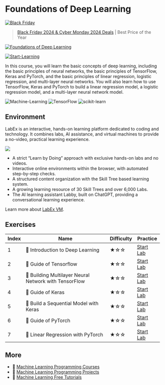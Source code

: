 # Foundations of Deep Learning

[![Black Friday](https://file.labex.io/images/labex-bf24.png)](https://labex.io/pricing)

> [Black Friday 2024 & Cyber Monday 2024 Deals](https://labex.io/pricing) | Best Price of the Year

[![Foundations of Deep Learning](https://cover-creator.appbot.io/foundations-of-deep-learning.png)](https://labex.io/courses/foundations-of-deep-learning)

[![Start-Learning](https://img.shields.io/badge/Start-Learning-whitesmoke?style=for-the-badge)](https://labex.io/courses/foundations-of-deep-learning)

In this course, you will learn the basic concepts of deep learning, including the basic principles of neural networks, the basic principles of TensorFlow, Keras and PyTorch, and the basic principles of linear regression, logistic regression, and multi-layer neural networks. You will also learn how to use TensorFlow, Keras and PyTorch to build a linear regression model, a logistic regression model, and a multi-layer neural network model.

![Machine-Learning](https://img.shields.io/badge/Machine-Learning-whitesmoke?style=for-the-badge&logo=machine-learning)
![TensorFlow](https://img.shields.io/badge/TensorFlow-whitesmoke?style=for-the-badge&logo=tensorflow)
![scikit-learn](https://img.shields.io/badge/scikit-learn-whitesmoke?style=for-the-badge&logo=scikit-learn)


## Environment

LabEx is an interactive, hands-on learning platform dedicated to coding and technology. It combines labs, AI assistance, and virtual machines to provide a no-video, practical learning experience.

![](https://tutorial-screenshot.getvm.io/images/vm-1725247253.png)

- A strict “Learn by Doing” approach with exclusive hands-on labs and no videos.
- Interactive online environments within the browser, with automated step-by-step checks.
- A structured content organization with the Skill Tree based learning system.
- A growing learning resource of 30 Skill Trees and over 6,000 Labs.
- The AI learning assistant Labby, built on ChatGPT, providing a conversational learning experience.

Learn more about [LabEx VM](https://support.labex.io/using-labex/virtual-machine).

## Exercises

|   Index | Name                                                 | Difficulty   | Practice                                                                                                                  |
|---------|------------------------------------------------------|--------------|---------------------------------------------------------------------------------------------------------------------------|
|       1 | 📖 Introduction to Deep Learning                      | ★☆☆          | <a target='_blank' href='https://labex.io/labs/ml-introduction-to-deep-learning-20790'>Start Lab</a>                      |
|       2 | 📖 Guide of Tensorflow                                | ★☆☆          | <a target='_blank' href='https://labex.io/labs/ml-guide-of-tensorflow-20777'>Start Lab</a>                                |
|       3 | 📖 Building Multilayer Neural Network with TensorFlow | ★☆☆          | <a target='_blank' href='https://labex.io/labs/ml-building-multilayer-neural-network-with-tensorflow-20750'>Start Lab</a> |
|       4 | 📖 Guide of Keras                                     | ★☆☆          | <a target='_blank' href='https://labex.io/labs/ml-guide-of-keras-20775'>Start Lab</a>                                     |
|       5 | 📖 Build a Sequential Model with Keras                | ★☆☆          | <a target='_blank' href='https://labex.io/labs/ml-build-a-sequential-model-with-keras-20751'>Start Lab</a>                |
|       6 | 📖 Guide of PyTorch                                   | ★☆☆          | <a target='_blank' href='https://labex.io/labs/ml-guide-of-pytorch-20776'>Start Lab</a>                                   |
|       7 | 📖 Linear Regression with PyTorch                     | ★☆☆          | <a target='_blank' href='https://labex.io/labs/ml-linear-regression-with-pytorch-20798'>Start Lab</a>                     |

## More

- 🔗 [Machine Learning Programming Courses](https://github.com/labex-labs/awesome-programming-courses)
- 🔗 [Machine Learning Programming Projects](https://github.com/labex-labs/awesome-programming-projects)
- 🔗 [Machine Learning Free Tutorials](https://github.com/labex-labs/ml-free-tutorials)

